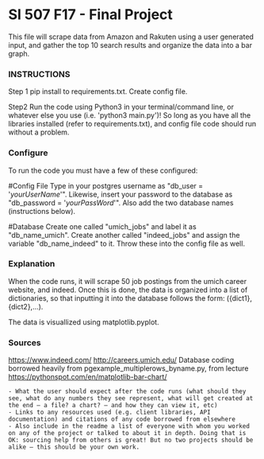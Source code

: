 # SI 507 F17 - Final Project

This file will scrape data from Amazon and Rakuten using a user generated input, and gather the top 10 search results and organize the data into a bar graph. 

### INSTRUCTIONS
Step 1
pip install to requirements.txt. Create config file.

Step2
Run the code using Python3 in your terminal/command line, or whatever else you use (i.e. 'python3 main.py')! So long as you have all the libraries installed (refer to requirements.txt), and config file code should run without a problem. 

### Configure
To run the code you must have a few of these configured:

#Config File
Type in your postgres username as "db_user = '_yourUserName_'". Likewise, insert your password to the database as "db_password = '_yourPassWord_'". Also add the two database names (instructions below).

#Database
Create one called "umich_jobs" and label it as "db_name_umich". Create another called "indeed_jobs" and assign the variable "db_name_indeed" to it. Throw these into the config file as well.

### Explanation
When the code runs, it will scrape 50 job postings from the umich career website, and indeed. Once this is done, the data is organized into a list of dictionaries, so that inputting it into the database follows the form: ({dict1},{dict2},...).

The data is visuallized using matplotlib.pyplot. 


### Sources
https://www.indeed.com/
http://careers.umich.edu/
Database coding borrowed heavily from pgexample_multiplerows_byname.py, from lecture
https://pythonspot.com/en/matplotlib-bar-chart/


    - What the user should expect after the code runs (what should they see, what do any numbers they see represent, what will get created at the end — a file? a chart? — and how they can view it, etc)
    - Links to any resources used (e.g. client libraries, API documentation) and citations of any code borrowed from elsewhere
    - Also include in the readme a list of everyone with whom you worked on any of the project or talked to about it in depth. Doing that is OK: sourcing help from others is great! But no two projects should be alike — this should be your own work.